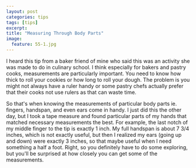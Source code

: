 ```yaml
---
layout: post
categories: tips
tags: [tips]
excerpt: 
title: "Measuring Through Body Parts"
image:
  feature: 55-1.jpg
---
```


I heard this tip from a baker friend of mine who said this was an activity she was made to do in culinary school.  I think especially for bakers and pastry cooks, measurements are particularly important.  You need to know how thick to roll your cookies or how long to roll your dough.  The problem is you might not always have a ruler handy or some pastry chefs actually prefer that their cooks not use rulers as that can waste time.

So that's when knowing the measurements of particular body parts ie. fingers, handspan, and even ears come in handy.  I just did this the other day, but I took a tape measure and found particular parts of my hands that matched necessary measurements the best.  For example, the last notch of my middle finger to the tip is exactly 1 inch.  My full handspan is about 7 3/4 inches, which is not exactly useful, but then I realized my ears (going up and down) were exactly 3 inches, so that maybe useful when I need something a half a foot.  Right, so you definitely have to do some exploring, but you'll be surprised at how closely you can get some of the measurements.